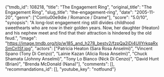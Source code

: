 {"tmdb_id": 108218, "title": "The Engagement Ring", "original_title": "The Engagement Ring", "slug_title": "the-engagement-ring", "date": "2005-11-20", "genre": ["Com\u00e9die / Romance / Drame"], "score": "5.0/10", "synopsis": "A long-lost engagement ring still divides childhood sweethearts who are now in their golden years. Now, her daughter (Heaton) and his nephew meet and find that their attraction is hindered by the old feud.", "image": "https://image.tmdb.org/t/p/w185_and_h278_bestv2/fzpQa2iDi4UIlYrkqaRxSmCn1Sf.jpg", "actors": ["Patricia Heaton (Sara Rosa Anselmi)", "Vincent Spano (Tony Di Cenzo)", "Lainie Kazan (Alicia Rosa Anselmi)", "Chuck Shamata (Johnny Anselmi)", "Tony Lo Bianco (Nick Di Cenzo)", "David Hunt (Brian)", "Brenda McDonald (Nana)"], "comments": [], "recommandations_id": [], "youtube_key": "notfound"}
